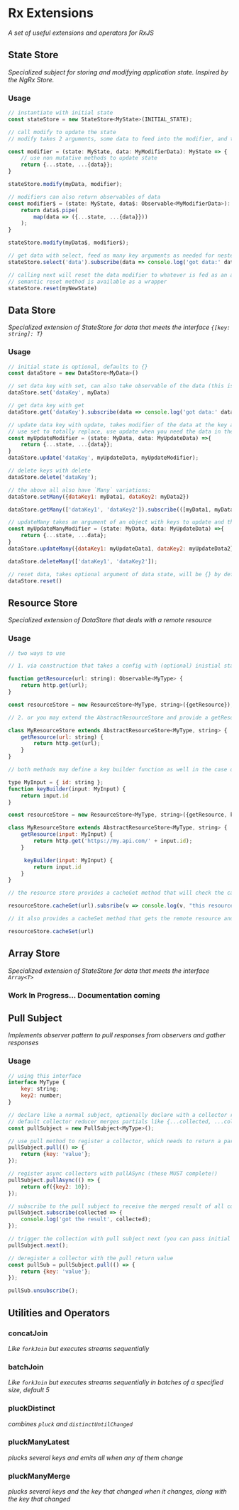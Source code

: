 # Rx Extensions

*A set of useful extensions and operators for RxJS*

## State Store

*Specialized subject for storing and modifying application state.  Inspired by the NgRx Store.*

### Usage

```javascript
// instantiate with initial state
const stateStore = new StateStore<MyState>(INITIAL_STATE);

// call modify to update the state
// modify takes 2 arguments, some data to feed into the modifier, and the modifier itself which is a function that updates the state

const modifier = (state: MyState, data: MyModifierData): MyState => {
    // use non mutative methods to update state
    return {...state, ...{data}};
}

stateStore.modify(myData, modifier);

// modifiers can also return observables of data
const modifier$ = (state: MyState, data$: Observable<MyModifierData>): Observable<MyState> => {
    return data$.pipe(
        map(data => ({...state, ...{data}}))
    );
}

stateStore.modify(myData$, modifier$);

// get data with select, feed as many key arguments as needed for nested keys
stateStore.select('data').subscribe(data => console.log('got data:' data));

// calling next will reset the data modifier to whatever is fed as an argument
// semantic reset method is available as a wrapper
stateStore.reset(myNewState)
```

## Data Store

*Specialized extension of StateStore for data that meets the interface `{[key: string]: T}`*

### Usage

```javascript
// initial state is optional, defaults to {}
const dataStore = new DataStore<MyData>()

// set data key with set, can also take observable of the data (this is true for all set and update operations)
dataStore.set('dataKey', myData)

// get data key with get
dataStore.get('dataKey').subscribe(data => console.log('got data:' data));

// update data key with update, takes modifier of the data at the key and data to update (can return observable)
// use set to totally replace, use update when you need the data in the store to make the update
const myUpdateModifier = (state: MyData, data: MyUpdateData) =>{
    return {...state, ...{data}};
}
dataStore.update('dataKey', myUpdateData, myUpdateModifier);

// delete keys with delete
dataStore.delete('dataKey');

// the above all also have `Many` variations:
dataStore.setMany({dataKey1: myData1, dataKey2: myData2})

dataStore.getMany(['dataKey1', 'dataKey2']).subscribe(([myData1, myData2]) => console.log(myData1, myData2));

// updateMany takes an argument of an object with keys to update and the data to use in the update, and the modifier to run on each key
const myUpdateManyModifier = (state: MyData, data: MyUpdateData) =>{
    return {...state, ...data};
}
dataStore.updateMany({dataKey1: myUpdateData1, dataKey2: myUpdateData2}, myUpdateManyModifier);

dataStore.deleteMany(['dataKey1', 'dataKey2']);

// reset data, takes optional argument of data state, will be {} by default
dataStore.reset()
```

## Resource Store

*Specialized extension of DataStore that deals with a remote resource*

### Usage

```javascript
// two ways to use

// 1. via construction that takes a config with (optional) inistial state and a function to fetch the remote resource

function getResource(url: string): Observable<MyType> {
    return http.get(url);
}

const resourceStore = new ResourceStore<MyType, string>({getResource});

// 2. or you may extend the AbstractResourceStore and provide a getResource function

class MyResourceStore extends AbstractResourceStore<MyType, string> {
    getResource(url: string) {
        return http.get(url);
    }
}

// both methods may define a key builder function as well in the case of more complex input:

type MyInput = { id: string };
function keyBuilder(input: MyInput) {
    return input.id
}

const resourceStore = new ResourceStore<MyType, string>({getResource, keyBuilder});

class MyResourceStore extends AbstractResourceStore<MyType, string> {
    getResource(input: MyInput) {
        return http.get('https://my.api.com/' + input.id);
    }

     keyBuilder(input: MyInput) {
        return input.id
    }
}

// the resource store provides a cacheGet method that will check the cache, if it's not there, it will call the getResource method and set it

resourceStore.cacheGet(url).subsribe(v => console.log(v, "this resource was fetched from cache or remote!"))

// it also provides a cacheSet method that gets the remote resource and populates the cache with the response

resourceStore.cacheSet(url)
```

## Array Store

*Specialized extension of StateStore for data that meets the interface `Array<T>`*

### Work In Progress... Documentation coming

## Pull Subject

*Implements observer pattern to pull responses from observers and gather responses*

### Usage

```javascript
// using this interface
interface MyType {
    key: string;
    key2: number;
}

// declare like a normal subject, optionally declare with a collector reducer
// default collector reducer merges partials like {...collected, ...collector}
const pullSubject = new PullSubject<MyType>();

// use pull method to register a collector, which needs to return a partial type
pullSubject.pull(() => {
    return {key: 'value'};
});

// register async collectors with pullASync (these MUST complete!)
pullSubject.pullAsync(() => {
    return of({key2: 10});
});

// subscribe to the pull subject to receive the merged result of all collectors
pullSubject.subscribe(collected => {
    console.log('got the result', collected);
});

// trigger the collection with pull subject next (you can pass initial or default values for the reducer here, defaults to {})
pullSubject.next();

// deregister a collector with the pull return value
const pullSub = pullSubject.pull(() => {
    return {key: 'value'};
});

pullSub.unsubscribe();
```

## Utilities and Operators

### concatJoin

*Like `forkJoin` but executes streams sequentially*

### batchJoin

*Like `forkJoin` but executes streams sequentially in batches of a specified size, default 5*

### pluckDistinct

*combines `pluck` and `distinctUntilChanged`*

### pluckManyLatest

*plucks several keys and emits all when any of them change*

### pluckManyMerge

*plucks several keys and the key that changed when it changes, along with the key that changed*